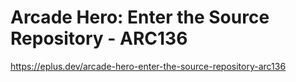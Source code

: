 # Arcade Hero: Enter the Source Repository - ARC136

<https://eplus.dev/arcade-hero-enter-the-source-repository-arc136>